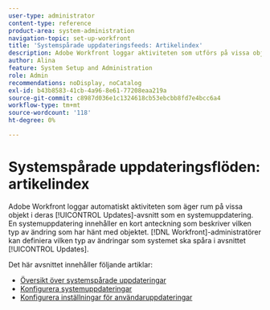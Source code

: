 ```yaml
---
user-type: administrator
content-type: reference
product-area: system-administration
navigation-topic: set-up-workfront
title: 'Systemspårade uppdateringsfeeds: Artikelindex'
description: Adobe Workfront loggar aktiviteten som utförs på vissa objekt i deras [!UICONTROL Updates]-område. En systemuppdatering innehåller en kort anteckning som beskriver vilken typ av ändring som har hänt med objektet. [!DNL Workfront] administratörer kan definiera vilken typ av ändringar som systemet ska spåra i avsnittet [!UICONTROL Updates].
author: Alina
feature: System Setup and Administration
role: Admin
recommendations: noDisplay, noCatalog
exl-id: b43b8583-41cb-4a96-8e61-77208eaa219a
source-git-commit: c8987d036e1c1324618cb53ebcbb8fd7e4bcc6a4
workflow-type: tm+mt
source-wordcount: '118'
ht-degree: 0%

---
```


# Systemspårade uppdateringsflöden: artikelindex

<!--Audited: 04/2024-->

Adobe Workfront loggar automatiskt aktiviteten som äger rum på vissa objekt i deras [!UICONTROL Updates]-avsnitt som en systemuppdatering. En systemuppdatering innehåller en kort anteckning som beskriver vilken typ av ändring som har hänt med objektet. [!DNL Workfront]-administratörer kan definiera vilken typ av ändringar som systemet ska spåra i avsnittet [!UICONTROL Updates].

Det här avsnittet innehåller följande artiklar:

* [Översikt över systemspårade uppdateringar](../../../administration-and-setup/set-up-workfront/system-tracked-update-feeds/system-tracked-update-feeds.md)
* [Konfigurera systemuppdateringar](../../../administration-and-setup/set-up-workfront/system-tracked-update-feeds/configure-system-updates.md)
* [Konfigurera inställningar för användaruppdateringar](../../../administration-and-setup/set-up-workfront/system-tracked-update-feeds/configure-preferences-user-updates.md)
